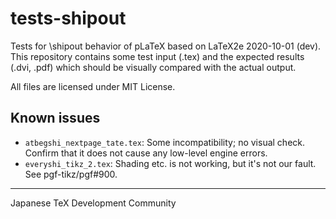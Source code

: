 # tests-shipout

Tests for \shipout behavior of pLaTeX
based on LaTeX2e 2020-10-01 (dev).
This repository contains some test input (.tex)
and the expected results (.dvi, .pdf)
which should be visually compared with the actual output.

All files are licensed under MIT License.

## Known issues

* `atbegshi_nextpage_tate.tex`:
  Some incompatibility; no visual check.
  Confirm that it does not cause any low-level engine errors.
* `everyshi_tikz_2.tex`:
  Shading etc. is not working, but it's not our fault.
  See pgf-tikz/pgf#900.

----
Japanese TeX Development Community
